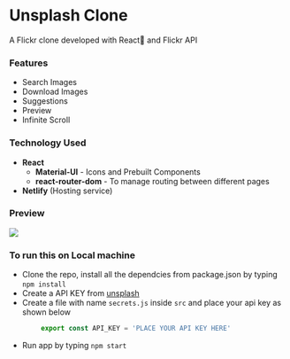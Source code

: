# Unsplash Clone
A Flickr clone developed with React🚀 and Flickr API


### Features
- Search Images
- Download Images
- Suggestions
- Preview
- Infinite Scroll

### Technology Used
* **React**
    * **Material-UI** - Icons and Prebuilt Components
     * **react-router-dom** - To manage routing between different pages
* **Netlify** (Hosting service)


### Preview
<img src="./public/preview.gif" />


### To run this on Local machine
* Clone the repo, install all the dependcies from package.json by typing `npm install`
* Create a API KEY from [unsplash](https://unsplash.com/oauth/applications)
* Create a file with name `secrets.js` inside `src` and place your api key as shown below
```javascript 
        export const API_KEY = 'PLACE YOUR API KEY HERE'   
```
* Run app by typing `npm start`